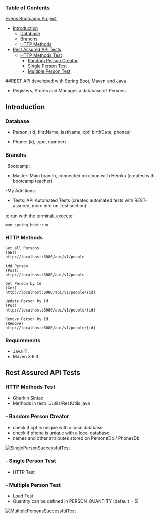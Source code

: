 ### Table of Contents
[Everis Bootcamp Project](https://github.com/JoaoPedroCorreia1/2021-2-dio-everis-person-api#rest-api-developed-with-spring-boot-maven-and-java)  
- [Introduction](https://github.com/JoaoPedroCorreia1/2021-2-dio-everis-person-api#introduction)
  - [Database](https://github.com/JoaoPedroCorreia1/2021-2-dio-everis-person-api#database)  
  - [Branchs](https://github.com/JoaoPedroCorreia1/2021-2-dio-everis-person-api#branchs)
  - [HTTP Methods](https://github.com/JoaoPedroCorreia1/2021-2-dio-everis-person-api#http-methods)
- [Rest Assured API Tests](https://github.com/JoaoPedroCorreia1/2021-2-dio-everis-person-api#rest-assured-api-tests)
    - [HTTP Methods Test](https://github.com/JoaoPedroCorreia1/2021-2-dio-everis-person-api#http-methods-test)
      - [Random Person Creator](https://github.com/JoaoPedroCorreia1/2021-2-dio-everis-person-api#random-person-creator)
      - [Single Person Test](https://github.com/JoaoPedroCorreia1/2021-2-dio-everis-person-api#single-person-test)
      - [Multiple Person Test](https://github.com/JoaoPedroCorreia1/2021-2-dio-everis-person-api#multiple-person-test)

##REST API developed with Spring Boot, Maven and Java
- Registers, Stores and Manages a database of Persons.

## Introduction
### Database 

- Person: (id, firstName, lastName, cpf, birthDate, phones)

- Phone: (id, type, number)


### Branchs

-Bootcamp:
* Master: Main branch, connected on cloud with Heroku (created with bootcamp teacher)

-My Additions:
* Tests: API Automated Tests (created automated tests with REST-assured, more info on Test section)

to run with the terminal, execute:

```shell script
mvn spring-boot:run 
```

### HTTP Methods
```
Get all Persons
(GET)
http://localhost:8080/api/v1/people
```
```
Add Person
(Post)
http://localhost:8080/api/v1/people
```
```
Get Person by Id
(Get)
http://localhost:8080/api/v1/people/{id}
```
```
Update Person by Id
(Put)
http://localhost:8080/api/v1/people/{id}
```
```
Remove Person by Id
(Remove)
http://localhost:8080/api/v1/people/{id}
```

### Requirements

* Java 11.
* Maven 3.6.3.

## Rest Assured API Tests
### HTTP Methods Test

- Gherkin Sintax
- Methods in test/.../utils/RestUtils.java

### - Random Person Creator

- check if cpf is unique with a local database
- check if phone is unique with a local database
- names and other attributes stored on PersonsDb / PhonesDb

![SinglePersonSuccessfulTest](https://drive.google.com/uc?export=view&id=1m6XBo0pZRC_Pa56H7WH65lE7rFFZV_aH)

### - Single Person Test

- HTTP Test

### - Multiple Person Test

- Load Test
- Quantity can be defined in PERSON_QUANTITY (default = 5)

![MultiplePersonsSuccessfulTest](https://drive.google.com/uc?export=view&id=1T3q51wNWJ7Z0vc7DyrOZbuoxhh3JMjHK)